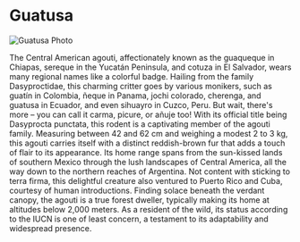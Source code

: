 # Guatusa

![Guatusa Photo](https://upload.wikimedia.org/wikipedia/commons/thumb/0/0b/Dasyprocta_punctata_%28Gamboa%2C_Panama%29.jpg/1280px-Dasyprocta_punctata_%28Gamboa%2C_Panama%29.jpg "Guatusa")


The Central American agouti, affectionately known as the guaqueque in Chiapas, sereque in the Yucatán Peninsula, and cotuza in El Salvador, wears many regional names like a colorful badge. 
Hailing from the family Dasyproctidae, this charming critter goes by various monikers, such as guatín in Colombia, ñeque in Panama, jochi colorado, cherenga, and guatusa in Ecuador, and even sihuayro in Cuzco, Peru. 
But wait, there's more – you can call it carma, picure, or añuje too! With its official title being Dasyprocta punctata, this rodent is a captivating member of the agouti family.
Measuring between 42 and 62 cm and weighing a modest 2 to 3 kg, this agouti carries itself with a distinct reddish-brown fur that adds a touch of flair to its appearance. 
Its home range spans from the sun-kissed lands of southern Mexico through the lush landscapes of Central America, all the way down to the northern reaches of Argentina. 
Not content with sticking to terra firma, this delightful creature also ventured to Puerto Rico and Cuba, courtesy of human introductions.
Finding solace beneath the verdant canopy, the agouti is a true forest dweller, typically making its home at altitudes below 2,000 meters. 
As a resident of the wild, its status according to the IUCN is one of least concern, a testament to its adaptability and widespread presence.

